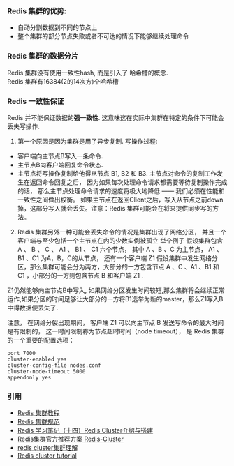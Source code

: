 ### Redis 集群的优势:
* 自动分割数据到不同的节点上
* 整个集群的部分节点失败或者不可达的情况下能够继续处理命令

### Redis 集群的数据分片
Redis 集群没有使用一致性hash, 而是引入了 哈希槽的概念.  
Redis 集群有16384(2的14次方)个哈希槽

### Redis 一致性保证
Redis 并不能保证数据的**强一致性**. 这意味这在实际中集群在特定的条件下可能会丢失写操作.

1. 第一个原因是因为集群是用了异步复制. 写操作过程:

* 客户端向主节点B写入一条命令.
* 主节点B向客户端回复命令状态.
* 主节点将写操作复制给他得从节点 B1, B2 和 B3.
主节点对命令的复制工作发生在返回命令回复之后， 因为如果每次处理命令请求都需要等待复制操作完成的话， 那么主节点处理命令请求的速度将极大地降低 —— 我们必须在性能和一致性之间做出权衡。 如果主节点在返回Client之后，写入从节点之前down掉，这部分写入就会丢失。注意：Redis 集群可能会在将来提供同步写的方法。 

2. Redis 集群另外一种可能会丢失命令的情况是集群出现了网络分区， 并且一个客户端与至少包括一个主节点在内的少数实例被孤立
举个例子 假设集群包含 A 、 B 、 C 、 A1 、 B1 、 C1 六个节点， 其中 A 、B 、C 为主节点， A1 、B1 、C1 为A，B，C的从节点， 还有一个客户端 Z1 假设集群中发生网络分区，那么集群可能会分为两方，大部分的一方包含节点 A 、C 、A1 、B1 和 C1 ，小部分的一方则包含节点 B 和客户端 Z1 .

Z1仍然能够向主节点B中写入, 如果网络分区发生时间较短,那么集群将会继续正常运作,如果分区的时间足够让大部分的一方将B1选举为新的master，那么Z1写入B中得数据便丢失了.

注意， 在网络分裂出现期间， 客户端 Z1 可以向主节点 B 发送写命令的最大时间是有限制的， 这一时间限制称为节点超时时间（node timeout）， 是 Redis 集群的一个重要的配置选项：
```
port 7000
cluster-enabled yes
cluster-config-file nodes.conf
cluster-node-timeout 5000
appendonly yes
```

### 引用
* [Redis 集群教程](http://www.redis.cn/topics/cluster-tutorial.html)
* [Redis 集群规范](http://www.redis.cn/topics/cluster-spec.html)
* [Redis 学习笔记（十四）Redis Cluster介绍与搭建](https://blog.csdn.net/men_wen/article/details/72853078)
* [Redis集群官方推荐方案 Redis-Cluster](https://www.cnblogs.com/kerwinC/p/6611634.html)
* [redis cluster集群理解](https://www.cnblogs.com/yingchen/p/6763524.html)
* [Redis cluster tutorial](https://redis.io/topics/cluster-tutorial)
